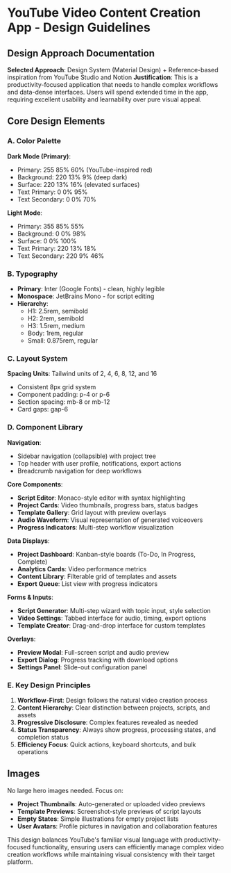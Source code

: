 # YouTube Video Content Creation App - Design Guidelines

## Design Approach Documentation
**Selected Approach**: Design System (Material Design) + Reference-based inspiration from YouTube Studio and Notion
**Justification**: This is a productivity-focused application that needs to handle complex workflows and data-dense interfaces. Users will spend extended time in the app, requiring excellent usability and learnability over pure visual appeal.

## Core Design Elements

### A. Color Palette
**Dark Mode (Primary)**:
- Primary: 255 85% 60% (YouTube-inspired red)
- Background: 220 13% 9% (deep dark)
- Surface: 220 13% 16% (elevated surfaces)
- Text Primary: 0 0% 95%
- Text Secondary: 0 0% 70%

**Light Mode**:
- Primary: 355 85% 55%
- Background: 0 0% 98%
- Surface: 0 0% 100%
- Text Primary: 220 13% 18%
- Text Secondary: 220 9% 46%

### B. Typography
- **Primary**: Inter (Google Fonts) - clean, highly legible
- **Monospace**: JetBrains Mono - for script editing
- **Hierarchy**: 
  - H1: 2.5rem, semibold
  - H2: 2rem, semibold  
  - H3: 1.5rem, medium
  - Body: 1rem, regular
  - Small: 0.875rem, regular

### C. Layout System
**Spacing Units**: Tailwind units of 2, 4, 6, 8, 12, and 16
- Consistent 8px grid system
- Component padding: p-4 or p-6
- Section spacing: mb-8 or mb-12
- Card gaps: gap-6

### D. Component Library

**Navigation**:
- Sidebar navigation (collapsible) with project tree
- Top header with user profile, notifications, export actions
- Breadcrumb navigation for deep workflows

**Core Components**:
- **Script Editor**: Monaco-style editor with syntax highlighting
- **Project Cards**: Video thumbnails, progress bars, status badges
- **Template Gallery**: Grid layout with preview overlays
- **Audio Waveform**: Visual representation of generated voiceovers
- **Progress Indicators**: Multi-step workflow visualization

**Data Displays**:
- **Project Dashboard**: Kanban-style boards (To-Do, In Progress, Complete)
- **Analytics Cards**: Video performance metrics
- **Content Library**: Filterable grid of templates and assets
- **Export Queue**: List view with progress indicators

**Forms & Inputs**:
- **Script Generator**: Multi-step wizard with topic input, style selection
- **Video Settings**: Tabbed interface for audio, timing, export options
- **Template Creator**: Drag-and-drop interface for custom templates

**Overlays**:
- **Preview Modal**: Full-screen script and audio preview
- **Export Dialog**: Progress tracking with download options
- **Settings Panel**: Slide-out configuration panel

### E. Key Design Principles
1. **Workflow-First**: Design follows the natural video creation process
2. **Content Hierarchy**: Clear distinction between projects, scripts, and assets
3. **Progressive Disclosure**: Complex features revealed as needed
4. **Status Transparency**: Always show progress, processing states, and completion status
5. **Efficiency Focus**: Quick actions, keyboard shortcuts, and bulk operations

## Images
No large hero images needed. Focus on:
- **Project Thumbnails**: Auto-generated or uploaded video previews
- **Template Previews**: Screenshot-style previews of script layouts
- **Empty States**: Simple illustrations for empty project lists
- **User Avatars**: Profile pictures in navigation and collaboration features

This design balances YouTube's familiar visual language with productivity-focused functionality, ensuring users can efficiently manage complex video creation workflows while maintaining visual consistency with their target platform.